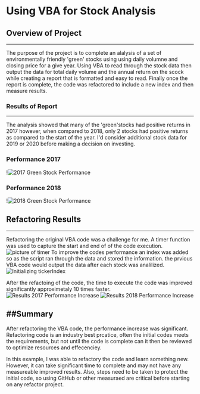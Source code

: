 # Using VBA for Stock Analysis

## Overview of Project

 ---
The purpose of the project is to complete an alalysis of a set of environmentally 
friendly 'green' stocks using using daily volumne and closing price for a give year. 
Using VBA to read through the stock data then output the data for total daily volume
and the annual return on the scock while creating a report that is formatted and easy to read.
Finally once the report is complete, the code was refactored to include a new index and then 
measure results. 
### Results of Report
---
The analysis showed that many of the 'green'stocks had positive returns in 2017 however, when 
compared to 2018, only 2 stocks had positive returns as compared to the start of the year.  I'd consider 
additional stock data for 2019 or 2020 before making a decision on investing. 

### Performance 2017
!![2017 Green Stock Performance](/Results_Stock_2017.png) 
### Performance 2018
!![2018 Green Stock Performance](/Results_Stock_2018.png) 
 
## Refactoring Results
 ---
Refactoring the original VBA code was a challenge for me.  A timer function was used to capture the start 
and end of of the code execution. 
![picture of timer](/Results_Stock_2018.png) 
To improve the codes performance an index was added so as the script ran through the data and stored the 
information.  the prvious VBA code would output the data after each stock was analilized. 
![Initializing tickerIndex](/int_tickerIndex.png) 
 
After the refactoing of the code, the time to execute the code was improved significantly approximetaly 10 times faster.
![Results 2017 Performance Increase](/Results_Stock_2017_ref.png)
![Results 2018 Performance Increase](/Results_Stock_2018_ref.png)
  
 ##Summary
 ---
After refactoring the VBA code, the performance increase was significant.  Refactoring code is an industry best 
prcatice, often the initial codes meets the requirements, but not until the code is complete can it then be reviewed 
to optimize resources and effecenciey.

In this example, I was able to refactory the code and learn something new.  However, it can take significant time 
to complete and may not have any measureable improved results.  Also, steps need to be taken to protect the 
initial code, so using GitHub or other measuraed are critical before starting on any refactor project.

 
 
